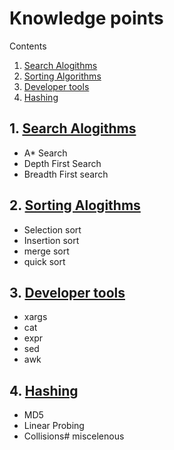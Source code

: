 # Knowledge points
Contents
 1. [Search Alogithms](https://github.com/kjagoo/miscelenous/tree/master/searching)
 2. [Sorting Algorithms](https://github.com/kjagoo/miscelenous/tree/master/sorting)
 3. [Developer tools](https://github.com/kjagoo/miscelenous/tree/master/dev_tools)
 4. [Hashing](https://github.com/kjagoo/miscelenous/tree/master/Hashing)

## 1. [Search Alogithms](https://github.com/kjagoo/miscelenous/tree/master/searching)
 - A* Search
 - Depth First Search
 - Breadth First search
 
## 2. [Sorting Alogithms](https://github.com/kjagoo/miscelenous/tree/master/sorting)
 - Selection sort
 - Insertion sort
 - merge sort
 - quick sort

## 3. [Developer tools](https://github.com/kjagoo/miscelenous/tree/master/dev_tools)
 - xargs
 - cat
 - expr
 - sed
 - awk

## 4. [Hashing](https://github.com/kjagoo/miscelenous/tree/master/Hashing)
 - MD5
 - Linear Probing
 - Collisions# miscelenous
